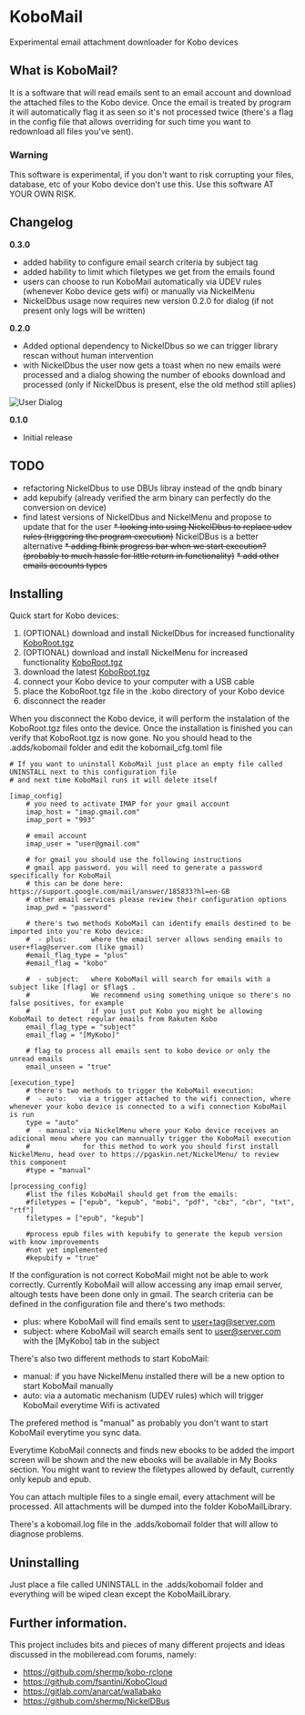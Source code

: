 # KoboMail
Experimental email attachment downloader for Kobo devices

## What is KoboMail?
It is a software that will read emails sent to an email account and download the attached files to the Kobo device.
Once the email is treated by program it will automatically flag it as seen so it's not processed twice (there's a flag in the config file that allows overriding for such time you want to redownload all files you've sent).

### Warning

This software is experimental, if you don't want to risk corrupting your files, database, etc of your Kobo device don't use this.
Use this software AT YOUR OWN RISK.

## Changelog
**0.3.0**
* added hability to configure email search criteria by subject tag
* added hability to limit which filetypes we get from the emails found
* users can choose to run KoboMail automatically via UDEV rules (whenever Kobo device gets wifi) or manually via NickelMenu
* NickelDbus usage now requires new version 0.2.0 for dialog (if not present only logs will be written)

**0.2.0**
* Added optional dependency to NickelDbus so we can trigger library rescan without human intervention
* with NickelDbus the user now gets a toast when no new emails were processed and a dialog showing the number of ebooks download and processed (only if NickelDbus is present, else the old method still aplies)

![User Dialog](https://clisboa.github.io/img/KoboMailDialog.jpg)

**0.1.0**
* Initial release


## TODO
* refactoring NickelDbus to use DBUs libray instead of the qndb binary
* add kepubify (already verified the arm binary can perfectly do the conversion on device)
* find latest versions of NickelDbus and NickelMenu and propose to update that for the user
~~* looking into using NickelDbus to replace udev rules (triggering the program execution)~~
NickelDBus is a better alternative ~~* adding fbink progress bar when we start execution? (probably to much hassle for little return in functionality)~~
~~* add other emails accounts types~~

## Installing

Quick start for Kobo devices:
1. (OPTIONAL) download and install NickelDbus for increased functionality [KoboRoot.tgz](https://github.com/shermp/NickelDBus/releases/download/0.2.0/KoboRoot.tgz)
2. (OPTIONAL) download and install NickelMenu for increased functionality [KoboRoot.tgz](https://github.com/pgaskin/NickelMenu/releases/download/v0.5.2/KoboRoot.tgz)
3. download the latest [KoboRoot.tgz](https://github.com/clisboa/KoboMail/releases/download/v0.3/KoboRoot.tgz)
4. connect your Kobo device to your computer with a USB cable
5. place the KoboRoot.tgz file in the .kobo directory of your Kobo device
6. disconnect the reader

When you disconnect the Kobo device, it will perform the instalation of the KoboRoot.tgz files onto the device.
Once the installation is finished you can verify that KoboRoot.tgz is now gone.
No you should head to the .adds/kobomail folder and edit the kobomail_cfg.toml file


```
# If you want to uninstall KoboMail just place an empty file called UNINSTALL next to this configuration file 
# and next time KoboMail runs it will delete itself

[imap_config]
    # you need to activate IMAP for your gmail account
    imap_host = "imap.gmail.com"
    imap_port = "993"

    # email account
    imap_user = "user@gmail.com"

    # for gmail you should use the following instructions
    # gmail app password. you will need to generate a password specifically for KoboMail
    # this can be done here: https://support.google.com/mail/answer/185833?hl=en-GB
    # other email services please review their configuration options
    imap_pwd = "password"

    # there's two methods KoboMail can identify emails destined to be imported into you're Kobo device:
    #  - plus:      where the email server allows sending emails to user+flag@server.com (like gmail)
    #email_flag_type = "plus"
    #email_flag = "kobo"

    #  - subject:   where KoboMail will search for emails with a subject like [flag] or $flag$ . 
    #               We recommend using something unique so there's no false positives, for example
    #               if you just put Kobo you might be allowing KoboMail to detect regular emails from Rakuten Kobo
    email_flag_type = "subject"
    email_flag = "[MyKobo]"

    # flag to process all emails sent to kobo device or only the unread emails 
    email_unseen = "true"

[execution_type]
    # there's two methods to trigger the KoboMail execution:
    #  - auto:   via a trigger attached to the wifi connection, where whenever your kobo device is connected to a wifi connection KoboMail is run
    type = "auto"
    #  - manual: via NickelMenu where your Kobo device receives an adicional menu where you can mannually trigger the KoboMail execution
    #             for this method to work you should first install NickelMenu, head over to https://pgaskin.net/NickelMenu/ to review this component 
    #type = "manual"

[processing_config]
    #list the files KoboMail should get from the emails:
    #filetypes = ["epub", "kepub", "mobi", "pdf", "cbz", "cbr", "txt", "rtf"]
    filetypes = ["epub", "kepub"]

    #process epub files with kepubify to generate the kepub version with know improvements
    #not yet implemented
    #kepubify = "true"
```

If the configuration is not correct KoboMail might not be able to work correctly.
Currently KoboMail will allow accessing any imap email server, altough tests have been done only in gmail.
The search criteria can be defined in the configuration file and there's two methods:
- plus: where KoboMail will find emails sent to user+tag@server.com
- subject: where KoboMail will search emails sent to user@server.com with the [MyKobo] tab in the subject

There's also two different methods to start KoboMail:
- manual: if you have NickelMenu installed there will be a new option to start KoboMail manually
- auto: via a automatic mechanism (UDEV rules) which will trigger KoboMail everytime Wifi is activated

The prefered method is "manual" as probably you don't want to start KoboMail everytime you sync data.

Everytime KoboMail connects and finds new ebooks to be added the import screen will be shown and the new ebooks will be available in My Books section.
You might want to review the filetypes allowed by default, currently only kepub and epub.

You can attach multiple files to a single email, every attachment will be processed. All attachments will be dumped into the folder KoboMailLibrary.

There's a kobomail.log file in the .adds/kobomail folder that will allow to diagnose problems.

## Uninstalling

Just place a file called UNINSTALL in the .adds/kobomail folder and everything will be wiped clean except the KoboMailLibrary.

## Further information.
This project includes bits and pieces of many different projects and ideas discussed in the mobileread.com forums, namely:
 - https://github.com/shermp/kobo-rclone
 - https://github.com/fsantini/KoboCloud
 - https://gitlab.com/anarcat/wallabako
 - https://github.com/shermp/NickelDBus

